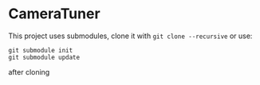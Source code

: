 # CameraTuner
This project uses submodules, clone it with `git clone --recursive` or use:
```
git submodule init
git submodule update
```
after cloning